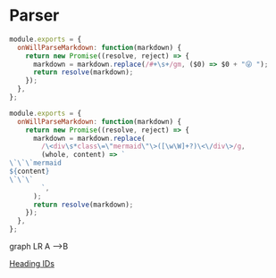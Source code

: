 # Parser

```javascript
module.exports = {
  onWillParseMarkdown: function(markdown) {
    return new Promise((resolve, reject) => {
      markdown = markdown.replace(/#+\s+/gm, ($0) => $0 + "😜 ");
      return resolve(markdown);
    });
  },
};
```

```javascript
module.exports = {
  onWillParseMarkdown: function(markdown) {
    return new Promise((resolve, reject) => {
      markdown = markdown.replace(
        /\<div\s*class\=\"mermaid\"\>([\w\W]+?)\<\/div\>/g,
        (whole, content) => `
\`\`\`mermaid
${content}
\`\`\`
        `,
      );
      return resolve(markdown);
    });
  },
};
```

<div class="mermaid">
graph LR
A -->B
</div>

<a href="#heading-ids">Heading IDs</a>
